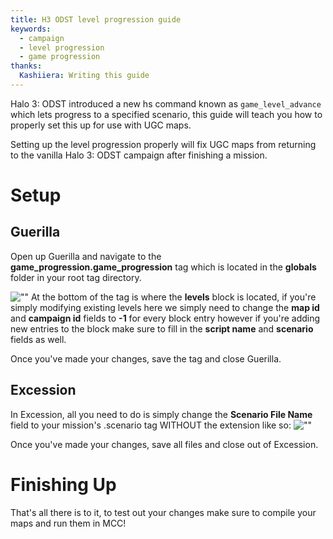 ```yaml
---
title: H3 ODST level progression guide
keywords:
  - campaign
  - level progression
  - game progression
thanks:
  Kashiiera: Writing this guide
---
```

Halo 3: ODST introduced a new hs command known as `game_level_advance` which lets progress to a specified scenario, this guide will teach you how to properly set this up for use with UGC maps.

Setting up the level progression properly will fix UGC maps from returning to the vanilla Halo 3: ODST campaign after finishing a mission.

# Setup

## Guerilla
 
Open up Guerilla and navigate to the **game_progression.game_progression** tag which is located in the **globals** folder in your root tag directory.

![""](a.png)
At the bottom of the tag is where the **levels** block is located, if you're simply modifying existing levels here we simply need to change the **map id** and **campaign id** fields to **-1** for every block entry however if you're adding new entries to the block make sure to fill in the **script name** and **scenario** fields as well.

Once you've made your changes, save the tag and close Guerilla.
## Excession
In Excession, all you need to do is simply change the **Scenario File Name** field to your mission's .scenario tag WITHOUT the extension like so:
![""](b.png)

Once you've made your changes, save all files and close out of Excession.

# Finishing Up

That's all there is to it, to test out your changes make sure to compile your maps and run them in MCC!

